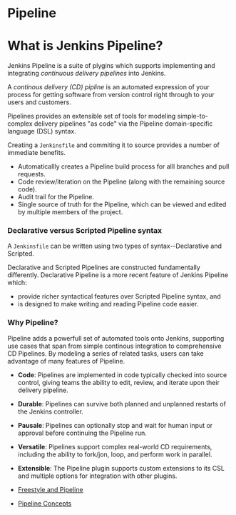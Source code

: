 # Pipeline


# What is Jenkins Pipeline?

Jenkins Pipeline is a suite of plygins which supports implementing and integrating *continuous delivery pipelines* into Jenkins.

A *continous delivery (CD) pipline* is an automated expression of your process for getting software from version control right through to your users and customers.

Pipelines provides an extensible set of tools for modeling simple-to-complex delivery pipelines "as code" via  the Pipeline domain-specific language (DSL) syntax.

Creating a `Jenkinsfile` and commiting it to source provides a number of immediate benefits.
- Automaticallly creates a Pipeline build process for alll branches and pull requests.
- Code review/iteration on the Pipeline (along with the remaining source code).
- Audit trail for the Pipeline.
- Single source of truth for the Pipeline, which can be viewed and edited by multiple members of the project.

### Declarative versus Scripted Pipeline syntax

A `Jenkinsfile` can be written using two types of syntax--Declarative and Scripted.

Declarative and Scripted Pipelines are constructed fundamentally differently. Declarative Pipeline is a more recent feature of Jenkins Pipeline which:

- provide richer syntactical features over Scripted Pipeline syntax, and
- is designed to make writing and reading Pipeline code easier.


### Why Pipeline?

Pipeline adds a powerfull set of automated tools onto Jenkins, supporting use cases that span from simple continous integration to comprehensive CD Pipelines. By modeling a series of related tasks, users can take advantage of many features of Pipeline.

- **Code**: Pipelines are implemented in code typically checked into source control, giving teams the ability to edit, review, and iterate upon their delivery pipeline.
- **Durable**: Pipelines can survive both planned and unplanned restarts of the Jenkins controller.
- **Pausale**: Pipelines can optionally stop and wait for human input or approval before continuing the Pipeline run.
- **Versatile**: Pipelines support complex real-world CD requirements, including the ability to fork/jon, loop, and perform work in parallel.
- **Extensible**: The Pipeline plugin supports custom extensions to its CSL and multiple options for integration with other plugins.


- [Freestyle and Pipeline](freestyle-and-pipeline.md)
- [Pipeline Concepts](concepts.md)